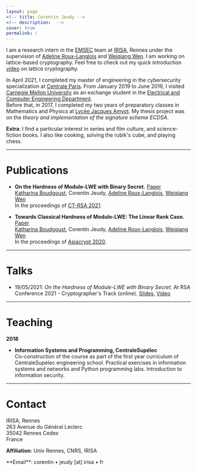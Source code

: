 ```yaml
---
layout: page
<!-- title: Corentin Jeudy -->
<!-- description:  -->
cover: true
permalink: /
---
```


I am a research intern in the [EMSEC](https://www.irisa.fr/emsec/) team at [IRISA](https://www.irisa.fr/), Rennes under the supervision of [Adeline Roux-Langlois](https://people.irisa.fr/Adeline.Roux-Langlois/) and [Weiqiang Wen](http://people.irisa.fr/Weiqiang.Wen/). I am working on lattice-based cryptography. Feel free to check out my quick introduction [video](videos/a_quick_intro_to_lattice_cryptography) on lattice cryptography.

In April 2021, I completed my master of engineering in the cybersecurity specialization at [Centrale Paris](https://www.centralesupelec.fr/). From January 2019 to June 2019, I visited [Carnegie Mellon University](https://www.cmu.edu/) as an exchange student in the [Electrical and Computer Engineering Department](https://www.ece.cmu.edu/).  
Before that, in 2017, I completed my two years of preparatory classes in Mathematics and Physics at [Lycée Jacques Amyot](https://www.lyceejamyot-melun.fr/main.php?page=85). My thesis project was on the _theory and implementation of the signature scheme ECDSA_.  

**Extra**: I find a particular interest in series and film culture, and science-fiction books. I also like cooking, solving the rubik's cube, and playing chess.


---
# Publications


- **On the Hardness of Module-LWE with Binary Secret.** [Paper](/papers/on_the_hardness_of_module-lwe_with_binary_secret)  
[Katharina Boudgoust](https://katinkabou.github.io/), Corentin Jeudy, [Adeline Roux-Langlois](https://people.irisa.fr/Adeline.Roux-Langlois/), [Weiqiang Wen](http://people.irisa.fr/Weiqiang.Wen/)  
In the proceedings of [CT-RSA 2021](https://sites.google.com/site/ctrsa2021/).

- **Towards Classical Hardness of Module-LWE: The Linear Rank Case.** [Paper](papers/towards_classical_hardness_of_module-lwe_the_linear_rank_case)   
[Katharina Boudgoust](https://katinkabou.github.io/), Corentin Jeudy, [Adeline Roux-Langlois](https://people.irisa.fr/Adeline.Roux-Langlois/), [Weiqiang Wen](http://people.irisa.fr/Weiqiang.Wen/)  
In the proceedings of [Asiacrypt 2020](https://asiacrypt.iacr.org/2020/).


---
# Talks


- 19/05/2021: _On the Hardness of Module-LWE with Binary Secret_. At RSA Conference 2021 - Cryptographer's Track (online). [Slides](/assets/slides/2021-05-19_CTRSA_Hardness_of_binMLWE.pdf), [Video](https://www.youtube.com/watch?v=AfDskDKEzwg&t=1412s)



---
# Teaching


**2018**  

- **Information Systems and Programming, CentraleSupélec**  
Co-construction of the course as part of the first year curriculum of CentraleSupélec engineering school. Practical exercises in information systems and networks and Python programming labs. Introduction to information security.


---
# Contact


IRISA, Rennes  
263 Avenue du Général Leclerc  
35042 Rennes Cedex  
France   

**Affiliation**: Univ Rennes, CNRS, IRISA

<!-- <span class="icon-mail"></span> --> **Email**: corentin <!-- edjkzzoi"_8 -->&bull; jeudy [a<!-- ejhiekbdk -->t] irisa<!-- zmzkpzoç038UHOEdk --> &bull; fr